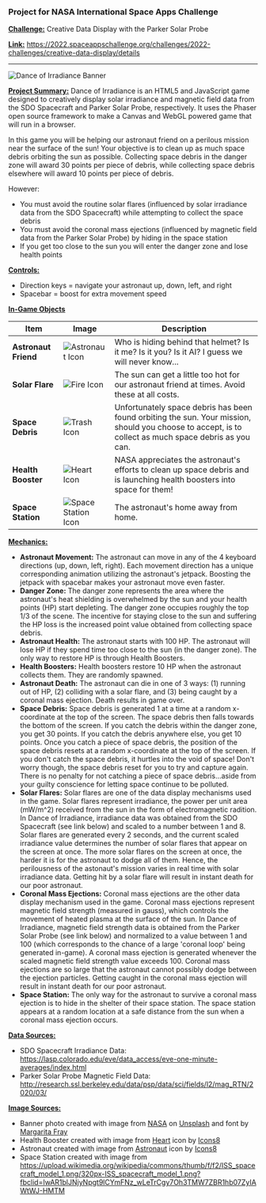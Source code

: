 ### Project for NASA International Space Apps Challenge

**<ins>Challenge:<ins>** Creative Data Display with the Parker Solar Probe

**<ins>Link:<ins>** https://2022.spaceappschallenge.org/challenges/2022-challenges/creative-data-display/details

-----
![Dance of Irradiance Banner](https://user-images.githubusercontent.com/26402139/193454052-d717c023-575e-48e2-9e11-3fb1df3b892e.png)

**<ins>Project Summary:<ins>**
Dance of Irradiance is an HTML5 and JavaScript game designed to creatively display solar irradiance and magnetic field data from the SDO Spacecraft and Parker Solar Probe, respectively. It uses the Phaser open source framework to make a Canvas and WebGL powered game that will run in a browser. 

In this game you will be helping our astronaut friend on a perilous mission near the surface of the sun! Your objective is to clean up as much space debris orbiting the sun as possible. Collecting space debris in the danger zone will award 30 points per piece of debris, while collecting space debris elsewhere will award 10 points per piece of debris.

However:
- You must avoid the routine solar flares (influenced by solar irradiance data from the SDO Spacecraft) while attempting to collect the space debris 
- You must avoid the coronal mass ejections (influenced by magnetic field data from the Parker Solar Probe) by hiding in the space station
- If you get too close to the sun you will enter the danger zone and lose health points

**<ins>Controls:<ins>**
- Direction keys = navigate your astronaut up, down, left, and right
- Spacebar = boost for extra movement speed

**<ins>In-Game Objects<ins>**

| **Item** | **Image** | **Description** |
|----------|------------|-----------------|
| **Astronaut Friend**| ![Astronaut Icon](https://user-images.githubusercontent.com/26402139/193454696-68565e68-4c43-4026-86a0-0f2c42ac16ab.png) | Who is hiding behind that helmet? Is it me? Is it you? Is it AI? I guess we will never know... |
| **Solar Flare** | ![Fire Icon](https://user-images.githubusercontent.com/26402139/193454693-f83f8678-577b-4532-a0c0-fab707ad0913.png) | The sun can get a little too hot for our astronaut friend at times. Avoid these at all costs. |              	|
| **Space Debris** | ![Trash Icon](https://user-images.githubusercontent.com/26402139/193454697-3e81aba8-a8f7-40dd-9feb-6772b9aa641d.png) | Unfortunately space debris has been found orbiting the sun. Your mission, should you choose to accept, is to collect as much space debris as you can. |
| **Health Booster** | ![Heart Icon](https://user-images.githubusercontent.com/26402139/193475725-2f265c79-9cc7-479e-b2bd-bf4da0ecd40d.png) | NASA appreciates the astronaut's efforts to clean up space debris and is launching health boosters into space for them! |
| **Space Station** | ![Space Station Icon](https://user-images.githubusercontent.com/26402139/193475723-ccb2afea-cc2f-4dc9-8f37-3b2284748160.png) | The astronaut's home away from home. |

**<ins>Mechanics:<ins>**
- **Astronaut Movement:** The astronaut can move in any of the 4 keyboard directions (up, down, left, right). Each movement direction has a unique corresponding animation utilizing the astronaut's jetpack. Boosting the jetpack with spacebar makes your astronaut move even faster.
- **Danger Zone:** The danger zone represents the area where the astronaut's heat shielding is overwhelmed by the sun and your health points (HP) start depleting. The danger zone occupies roughly the top 1/3 of the scene. The incentive for staying close to the sun and suffering the HP loss is the increased point value obtained from collecting space debris.
- **Astronaut Health:** The astronaut starts with 100 HP. The astronaut will lose HP if they spend time too close to the sun (in the danger zone). The only way to restore HP is through Health Boosters.
- **Health Boosters:** Health boosters restore 10 HP when the astronaut collects them. They are randomly spawned.
- **Astronaut Death:** The astronaut can die in one of 3 ways: (1) running out of HP, (2) colliding with a solar flare, and (3) being caught by a coronal mass ejection. Death results in game over.
- **Space Debris:** Space debris is generated 1 at a time at a random x-coordinate at the top of the screen. The space debris then falls towards the bottom of the screen. If you catch the debris within the danger zone, you get 30 points. If you catch the debris anywhere else, you get 10 points. Once you catch a piece of space debris, the position of the space debris resets at a random x-coordinate at the top of the screen. If you don't catch the space debris, it hurtles into the void of space! Don't worry though, the space debris reset for you to try and capture again. There is no penalty for not catching a piece of space debris...aside from your guilty conscience for letting space continue to be polluted.
- **Solar Flares:** Solar flares are one of the data display mechanisms used in the game. Solar flares represent irradiance, the power per unit area (mW/m^2) received from the sun in the form of electromagnetic radition. In Dance of Irradiance, irradiance data was obtained from the SDO Spacecraft (see link below) and scaled to a number between 1 and 8. Solar flares are generated every 2 seconds, and the current scaled irradiance value determines the number of solar flares that appear on the screen at once. The more solar flares on the screen at once, the harder it is for the astronaut to dodge all of them. Hence, the perilousness of the astonaut's mission varies in real time with solar irradiance data. Getting hit by a solar flare will result in instant death for our poor astronaut.
- **Coronal Mass Ejections:** Coronal mass ejections are the other data display mechanism used in the game. Coronal mass ejections represent magnetic field strength (measured in gauss), which controls the movement of heated plasma at the surface of the sun. In Dance of Irradiance, magnetic field strength data is obtained from the Parker Solar Probe (see link below) and normalized to a value between 1 and 100 (which corresponds to the chance of a large 'coronal loop' being generated in-game). A coronal mass ejection is generated whenever the scaled magnetic field strength value exceeds 100. Coronal mass ejections are so large that the astronaut cannot possibly dodge between the ejection particles. Getting caught in the coronal mass ejection will result in instant death for our poor astronaut.
- **Space Station:** The only way for the astronaut to survive a coronal mass ejection is to hide in the shelter of their space station. The space station appears at a random location at a safe distance from the sun when a coronal mass ejection occurs.

**<ins>Data Sources:<ins>**
- SDO Spacecraft Irradiance Data: https://lasp.colorado.edu/eve/data_access/eve-one-minute-averages/index.html
- Parker Solar Probe Magnetic Field Data: http://research.ssl.berkeley.edu/data/psp/data/sci/fields/l2/mag_RTN/2020/03/

**<ins>Image Sources:<ins>**
- Banner photo created with image from <a href="https://unsplash.com/@nasa=">NASA</a> on <a href="https://unsplash.com/s/photos/solar-flare?utm_source=unsplash&utm_medium=referral&utm_content=creditCopyText">Unsplash</a> and font by <a href="https://fontesk.com/space-fray-font/">Margarita Fray</a>
- Health Booster created with image from <a target="_blank" href="https://icons8.com/icon/64452/heart">Heart</a> icon by <a target="_blank" href="https://icons8.com">Icons8</a>
- Astronaut created with image from <a target="_blank" href="https://icons8.com/icon/Cga3qgFxkACt/astronaut">Astronaut</a> icon by <a target="_blank" href="https://icons8.com">Icons8</a>
- Space Station created with image from https://upload.wikimedia.org/wikipedia/commons/thumb/f/f2/ISS_spacecraft_model_1.png/320px-ISS_spacecraft_model_1.png?fbclid=IwAR1blJNjyNpgt9lCYmFNz_wLeTrCgy7Oh3TMW7ZBR1hb07ZyIAWtWJ-HMTM
